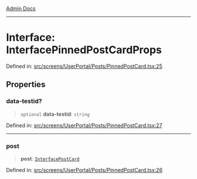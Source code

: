[Admin Docs](/)

---

# Interface: InterfacePinnedPostCardProps

Defined in: [src/screens/UserPortal/Posts/PinnedPostCard.tsx:25](https://github.com/PalisadoesFoundation/talawa-admin/blob/main/src/screens/UserPortal/Posts/PinnedPostCard.tsx#L25)

## Properties

### data-testid?

> `optional` **data-testid**: `string`

Defined in: [src/screens/UserPortal/Posts/PinnedPostCard.tsx:27](https://github.com/PalisadoesFoundation/talawa-admin/blob/main/src/screens/UserPortal/Posts/PinnedPostCard.tsx#L27)

---

### post

> **post**: [`InterfacePostCard`](../../../../../utils/interfaces/interfaces/InterfacePostCard.md)

Defined in: [src/screens/UserPortal/Posts/PinnedPostCard.tsx:26](https://github.com/PalisadoesFoundation/talawa-admin/blob/main/src/screens/UserPortal/Posts/PinnedPostCard.tsx#L26)

